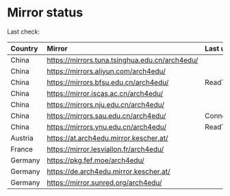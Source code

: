 <script src="./time.js"></script>
# Mirror status
Last check: <script type="text/javascript">localize(1680715099.6232383);</script>

|Country|Mirror|Last update|
|:------|:-----|:----------|
|China|https://mirrors.tuna.tsinghua.edu.cn/arch4edu/|<script type="text/javascript">localize(1680676427);</script>|
|China|https://mirrors.aliyun.com/arch4edu/|<script type="text/javascript">localize(1680577316);</script>|
|China|https://mirrors.bfsu.edu.cn/arch4edu/|ReadTimeout|
|China|https://mirror.iscas.ac.cn/arch4edu/|<script type="text/javascript">localize(1680676427);</script>|
|China|https://mirrors.nju.edu.cn/arch4edu/|<script type="text/javascript">localize(1680676427);</script>|
|China|https://mirrors.sau.edu.cn/arch4edu/|ConnectionError|
|China|https://mirrors.ynu.edu.cn/arch4edu/|ReadTimeout|
|Austria|https://at.arch4edu.mirror.kescher.at/|<script type="text/javascript">localize(1680676427);</script>|
|France|https://mirror.lesviallon.fr/arch4edu/|<script type="text/javascript">localize(1680676427);</script>|
|Germany|https://pkg.fef.moe/arch4edu/|<script type="text/javascript">localize(1680676427);</script>|
|Germany|https://de.arch4edu.mirror.kescher.at/|<script type="text/javascript">localize(1680676427);</script>|
|Germany|https://mirror.sunred.org/arch4edu/|<script type="text/javascript">localize(1680676427);</script>|

<script src="./tablefilter/tablefilter.js"></script>
<script src="./table.js"></script>